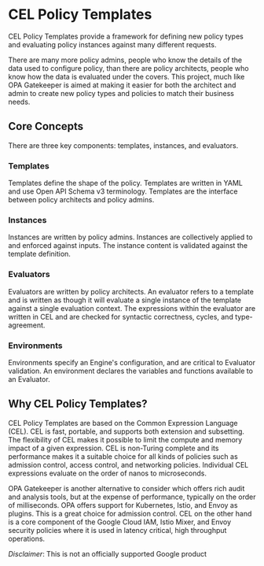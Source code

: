 # CEL Policy Templates

CEL Policy Templates provide a framework for defining new policy types and
evaluating policy instances against many different requests. 

There are many more policy admins, people who know the details of the data used
to configure policy, than there are policy architects, people who know how the
data is evaluated under the covers. This project, much like OPA Gatekeeper is
aimed at making it easier for both the architect and admin to create new policy
types and policies to match their business needs.

## Core Concepts

There are three key components: templates, instances, and evaluators.

### Templates

Templates define the shape of the policy. Templates are written in YAML and use
Open API Schema v3 terminology. Templates are the interface between policy
architects and policy admins.

### Instances

Instances are written by policy admins. Instances are collectively applied to
and enforced against inputs. The instance content is validated against the
template definition. 

### Evaluators

Evaluators are written by policy architects. An evaluator refers to a template
and is written as though it will evaluate a single instance of the template
against a single evaluation context. The expressions within the evaluator
are written in CEL and are checked for syntactic correctness, cycles, and
type-agreement.

### Environments

Environments specify an Engine's configuration, and are critical to Evaluator
validation. An environment declares the variables and functions available to
an Evaluator.

## Why CEL Policy Templates?

CEL Policy Templates are based on the Common Expression Language (CEL). CEL
is fast, portable, and supports both extension and subsetting. The flexibility
of CEL makes it possible to limit the compute and memory impact of a given
expression. CEL is non-Turing complete and its performance makes it a suitable
choice for all kinds of policies such as admission control, access control,
and networking policies. Individual CEL expressions evaluate on the order of
nanos to microseconds.

OPA Gatekeeper is another alternative to consider which offers rich audit and
analysis tools, but at the expense of performance, typically on the order of
milliseconds. OPA offers support for Kubernetes, Istio, and Envoy as plugins.
This is a great choice for admission control. CEL on the other hand is a core
component of the Google Cloud IAM, Istio Mixer, and Envoy security policies
where it is used in latency critical, high throughput operations.

_Disclaimer_: This is not an officially supported Google product
